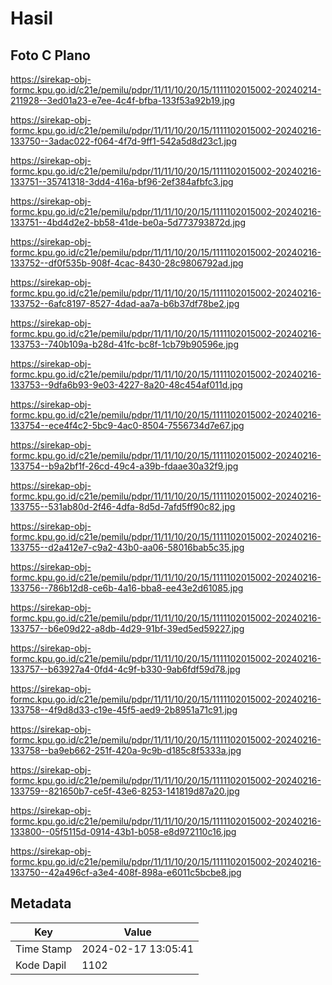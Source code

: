 # Hasil

## Foto C Plano

https://sirekap-obj-formc.kpu.go.id/c21e/pemilu/pdpr/11/11/10/20/15/1111102015002-20240214-211928--3ed01a23-e7ee-4c4f-bfba-133f53a92b19.jpg

https://sirekap-obj-formc.kpu.go.id/c21e/pemilu/pdpr/11/11/10/20/15/1111102015002-20240216-133750--3adac022-f064-4f7d-9ff1-542a5d8d23c1.jpg

https://sirekap-obj-formc.kpu.go.id/c21e/pemilu/pdpr/11/11/10/20/15/1111102015002-20240216-133751--35741318-3dd4-416a-bf96-2ef384afbfc3.jpg

https://sirekap-obj-formc.kpu.go.id/c21e/pemilu/pdpr/11/11/10/20/15/1111102015002-20240216-133751--4bd4d2e2-bb58-41de-be0a-5d773793872d.jpg

https://sirekap-obj-formc.kpu.go.id/c21e/pemilu/pdpr/11/11/10/20/15/1111102015002-20240216-133752--df0f535b-908f-4cac-8430-28c9806792ad.jpg

https://sirekap-obj-formc.kpu.go.id/c21e/pemilu/pdpr/11/11/10/20/15/1111102015002-20240216-133752--6afc8197-8527-4dad-aa7a-b6b37df78be2.jpg

https://sirekap-obj-formc.kpu.go.id/c21e/pemilu/pdpr/11/11/10/20/15/1111102015002-20240216-133753--740b109a-b28d-41fc-bc8f-1cb79b90596e.jpg

https://sirekap-obj-formc.kpu.go.id/c21e/pemilu/pdpr/11/11/10/20/15/1111102015002-20240216-133753--9dfa6b93-9e03-4227-8a20-48c454af011d.jpg

https://sirekap-obj-formc.kpu.go.id/c21e/pemilu/pdpr/11/11/10/20/15/1111102015002-20240216-133754--ece4f4c2-5bc9-4ac0-8504-7556734d7e67.jpg

https://sirekap-obj-formc.kpu.go.id/c21e/pemilu/pdpr/11/11/10/20/15/1111102015002-20240216-133754--b9a2bf1f-26cd-49c4-a39b-fdaae30a32f9.jpg

https://sirekap-obj-formc.kpu.go.id/c21e/pemilu/pdpr/11/11/10/20/15/1111102015002-20240216-133755--531ab80d-2f46-4dfa-8d5d-7afd5ff90c82.jpg

https://sirekap-obj-formc.kpu.go.id/c21e/pemilu/pdpr/11/11/10/20/15/1111102015002-20240216-133755--d2a412e7-c9a2-43b0-aa06-58016bab5c35.jpg

https://sirekap-obj-formc.kpu.go.id/c21e/pemilu/pdpr/11/11/10/20/15/1111102015002-20240216-133756--786b12d8-ce6b-4a16-bba8-ee43e2d61085.jpg

https://sirekap-obj-formc.kpu.go.id/c21e/pemilu/pdpr/11/11/10/20/15/1111102015002-20240216-133757--b6e09d22-a8db-4d29-91bf-39ed5ed59227.jpg

https://sirekap-obj-formc.kpu.go.id/c21e/pemilu/pdpr/11/11/10/20/15/1111102015002-20240216-133757--b63927a4-0fd4-4c9f-b330-9ab6fdf59d78.jpg

https://sirekap-obj-formc.kpu.go.id/c21e/pemilu/pdpr/11/11/10/20/15/1111102015002-20240216-133758--4f9d8d33-c19e-45f5-aed9-2b8951a71c91.jpg

https://sirekap-obj-formc.kpu.go.id/c21e/pemilu/pdpr/11/11/10/20/15/1111102015002-20240216-133758--ba9eb662-251f-420a-9c9b-d185c8f5333a.jpg

https://sirekap-obj-formc.kpu.go.id/c21e/pemilu/pdpr/11/11/10/20/15/1111102015002-20240216-133759--821650b7-ce5f-43e6-8253-141819d87a20.jpg

https://sirekap-obj-formc.kpu.go.id/c21e/pemilu/pdpr/11/11/10/20/15/1111102015002-20240216-133800--05f5115d-0914-43b1-b058-e8d972110c16.jpg

https://sirekap-obj-formc.kpu.go.id/c21e/pemilu/pdpr/11/11/10/20/15/1111102015002-20240216-133750--42a496cf-a3e4-408f-898a-e6011c5bcbe8.jpg


## Metadata

| Key        | Value               |
| ---------- | ------------------- |
| Time Stamp | 2024-02-17 13:05:41 |
| Kode Dapil | 1102                |



